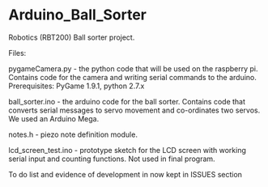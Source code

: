 # Arduino_Ball_Sorter
Robotics (RBT200) Ball sorter project. 

Files:

pygameCamera.py - the python code that will be used on the raspberry pi. Contains code for the camera and writing serial commands to the arduino. Prerequisites: PyGame 1.9.1, python 2.7.x

ball_sorter.ino - the arduino code for the ball sorter. Contains code that converts serial messages to servo movement and co-ordinates two servos. We used an Arduino Mega.

notes.h - piezo note definition module. 

lcd_screen_test.ino - prototype sketch for the LCD screen with working serial input and counting functions. Not used in final program.


To do list and evidence of development in now kept in ISSUES section
